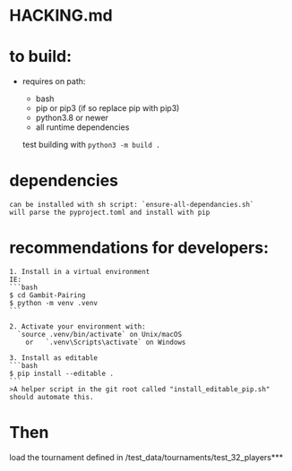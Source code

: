 # HACKING.md

# to build:

- requires on path:

  - bash
  - pip or pip3 (if so replace pip with pip3)
  - python3.8 or newer
  - all runtime dependencies

  test building with `python3 -m build .`
# dependencies
    can be installed with sh script: `ensure-all-dependancies.sh`
    will parse the pyproject.toml and install with pip

# recommendations for developers:

    1. Install in a virtual environment
    IE:
    ```bash
    $ cd Gambit-Pairing
    $ python -m venv .venv
    ```

    2. Activate your environment with:
      `source .venv/bin/activate` on Unix/macOS
        or   `.venv\Scripts\activate` on Windows

    3. Install as editable
    ```bash
    $ pip install --editable .
    ```
    >A helper script in the git root called "install_editable_pip.sh" should automate this.

# Then

load the tournament defined in /test_data/tournaments/test_32_players***
